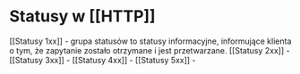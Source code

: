 # Statusy w [[HTTP]]
[[Statusy 1xx]] - grupa statusów to statusy informacyjne, informujące klienta o tym, że zapytanie zostało otrzymane i jest przetwarzane.
[[Statusy 2xx]] - 
[[Statusy 3xx]] - 
[[Statusy 4xx]] - 
[[Statusy 5xx]] - 

